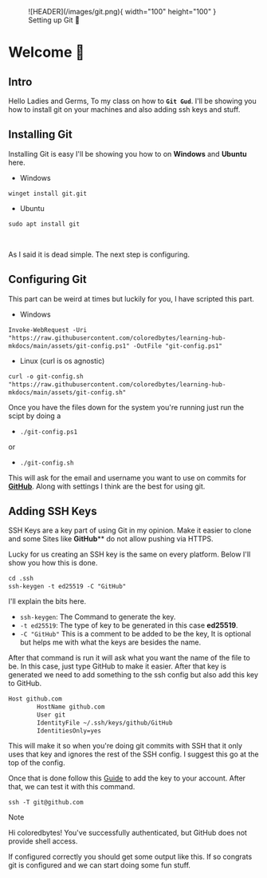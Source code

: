 <figure markdown="span">
![HEADER](/images/git.png){ width="100" height="100" }
<figcaption>Setting up Git 🚀 </figcaption>
</figure>

# Welcome :wave:

## Intro

Hello Ladies and Germs, To my class on how to **`Git Gud`**. I'll be showing you how to install git on your machines and also adding ssh keys and stuff.

## Installing Git

Installing Git is easy I'll be showing you how to on **Windows** and **Ubuntu** here.

- Windows
```pwsh
winget install git.git
```

- Ubuntu

```shell
sudo apt install git
```
<br>

As I said it is dead simple. The next step is configuring.

## Configuring Git

This part can be weird at times but luckily for you, I have scripted this part.

- Windows
```pwsh
Invoke-WebRequest -Uri "https://raw.githubusercontent.com/coloredbytes/learning-hub-mkdocs/main/assets/git-config.ps1" -OutFile "git-config.ps1"
```
- Linux (curl is os agnostic)
```shell
curl -o git-config.sh "https://raw.githubusercontent.com/coloredbytes/learning-hub-mkdocs/main/assets/git-config.sh"
```

Once you have the files down for the system you're running just run the scipt by doing a

- `./git-config.ps1`

or

- `./git-config.sh`

This will ask for the email and username you want to use on commits for [**GitHub**](https://github.com/). Along with settings I think are the best for using git.

## Adding SSH Keys

SSH Keys are a key part of using Git in my opinion. Make it easier to clone and some Sites like **GitHub**** do not allow pushing via HTTPS.

Lucky for us creating an SSH key is the same on every platform. Below I'll show you how this is done.

```shell
cd .ssh
ssh-keygen -t ed25519 -C "GitHub"
```

I'll explain the bits here.

- `ssh-keygen`: The Command to generate the key.
- `-t ed25519`: The type of key to be generated in this case **ed25519**.
- `-C "GitHub"` This is a comment to be added to be the key, It is optional but helps me with what the keys are besides the name.

After that command is run it will ask what you want the name of the file to be. In this case, just type GitHub to make it easier. After that key is generated we need to add something to the ssh config but also add this key to GitHub.

```
Host github.com
        HostName github.com
        User git
        IdentityFile ~/.ssh/keys/github/GitHub
        IdentitiesOnly=yes
```
This will make it so when you're doing git commits with SSH that it only uses that key and ignores the rest of the SSH config. I suggest this go at the top of the config.

Once that is done follow this [Guide](https://docs.github.com/en/authentication/connecting-to-github-with-ssh/adding-a-new-ssh-key-to-your-github-account) to add the key to your account. After that, we can test it with this command.

```shell
ssh -T git@github.com
```
> [!NOTE]
> Hi coloredbytes! You've successfully authenticated, but GitHub does not provide shell access.

If configured correctly you should get some output like this. If so congrats git is configured and we can start doing some fun stuff.








